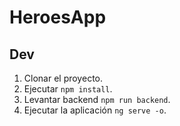 # HeroesApp

## Dev

1. Clonar el proyecto.
2. Ejecutar `npm install`.
3. Levantar backend `npm run backend`.
4. Ejecutar la aplicación `ng serve -o`.
